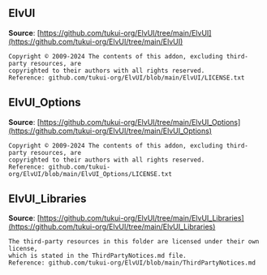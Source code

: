 ## ElvUI

**Source**: [https://github.com/tukui-org/ElvUI/tree/main/ElvUI](https://github.com/tukui-org/ElvUI/tree/main/ElvUI)

```
Copyright © 2009-2024 The contents of this addon, excluding third-party resources, are
copyrighted to their authors with all rights reserved.
Reference: github.com/tukui-org/ElvUI/blob/main/ElvUI/LICENSE.txt
```

## ElvUI_Options

**Source**: [https://github.com/tukui-org/ElvUI/tree/main/ElvUI_Options](https://github.com/tukui-org/ElvUI/tree/main/ElvUI_Options)

```
Copyright © 2009-2024 The contents of this addon, excluding third-party resources, are
copyrighted to their authors with all rights reserved.
Reference: github.com/tukui-org/ElvUI/blob/main/ElvUI_Options/LICENSE.txt
```

## ElvUI_Libraries

**Source**: [https://github.com/tukui-org/ElvUI/tree/main/ElvUI_Libraries](https://github.com/tukui-org/ElvUI/tree/main/ElvUI_Libraries)

```
The third-party resources in this folder are licensed under their own license,
which is stated in the ThirdPartyNotices.md file.
Reference: github.com/tukui-org/ElvUI/blob/main/ThirdPartyNotices.md
```
